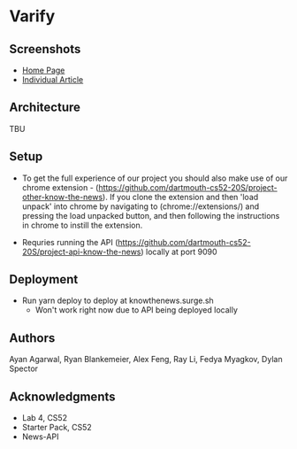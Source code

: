 # Varify

## Screenshots 

* [Home Page](img/screenshot-home.png)
* [Individual Article](img/screenshot-article.png)

## Architecture

TBU

## Setup

* To get the full experience of our project you should also make use of our chrome extension - (https://github.com/dartmouth-cs52-20S/project-other-know-the-news). If you clone the extension and then 'load unpack' into chrome by navigating to (chrome://extensions/) and pressing the load unpacked button, and then following the instructions in chrome to instill the extension. 

* Requries running the API (https://github.com/dartmouth-cs52-20S/project-api-know-the-news) locally at port 9090

## Deployment

* Run yarn deploy to deploy at knowthenews.surge.sh
    * Won't work right now due to API being deployed locally

## Authors

Ayan Agarwal, Ryan Blankemeier, Alex Feng, Ray Li, Fedya Myagkov, Dylan Spector

## Acknowledgments
* Lab 4, CS52
* Starter Pack, CS52
* News-API